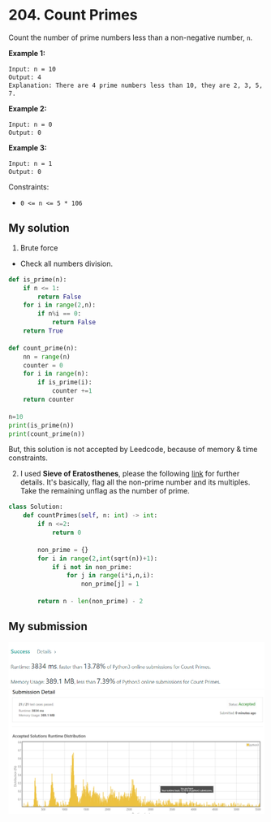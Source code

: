 # 204. Count Primes

Count the number of prime numbers less than a non-negative number, `n`.

**Example 1:**
```
Input: n = 10
Output: 4
Explanation: There are 4 prime numbers less than 10, they are 2, 3, 5, 7.
```

**Example 2:**
```
Input: n = 0
Output: 0
```

**Example 3:**
```
Input: n = 1
Output: 0
```

Constraints:

* `0 <= n <= 5 * 106`


## My solution 

1. Brute force 
* Check all numbers division. 

```python
def is_prime(n):
    if n <= 1:
        return False
    for i in range(2,n):
        if n%i == 0:
            return False
    return True 

def count_prime(n): 
    nn = range(n)
    counter = 0 
    for i in range(n): 
        if is_prime(i):
            counter +=1 
    return counter

n=10
print(is_prime(n))
print(count_prime(n))
```

But, this solution is not accepted by Leedcode, because of memory & time constraints. 

2. I used **Sieve of Eratosthenes**, please the following [link](https://en.wikipedia.org/wiki/Sieve_of_Eratosthenes) for further details.
It's basically, flag all the non-prime number and its multiples. Take the remaining unflag as the number of prime. 

```python
class Solution:
    def countPrimes(self, n: int) -> int:
        if n <=2: 
            return 0 
        
        non_prime = {}
        for i in range(2,int(sqrt(n))+1): 
            if i not in non_prime: 
                for j in range(i*i,n,i):
                    non_prime[j] = 1
                
        return n - len(non_prime) - 2 
```

## My submission 
![mysub1](mysub1.png)
![mysub2](mysub2.png)
